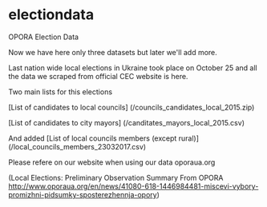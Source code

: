 # electiondata
OPORA Election Data

Now we have here only three datasets but later we'll add more.

Last nation wide local elections in Ukraine took place on October 25 and all the data we scraped from official CEC website is here.

Two main lists for this elections

[List of candidates to local councils] (/councils_candidates_local_2015.zip)

[List of candidates to city mayors] (/canditates_mayors_local_2015.csv)

And added [List of local councils members (except rural)] (/local_councils_members_23032017.csv)


Please refere on our website when using our data
oporaua.org

(Local Elections: Preliminary Observation Summary From OPORA 
http://www.oporaua.org/en/news/41080-618-1446984481-miscevi-vybory-promizhni-pidsumky-sposterezhennja-opory)
